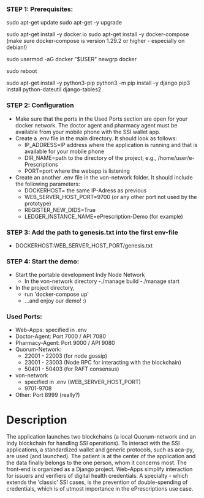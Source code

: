 ### STEP 1: Prerequisites: ###
sudo apt-get update
sudo apt-get -y upgrade

sudo apt-get install -y docker.io
sudo apt-get install -y docker-compose (make sure docker-compose is version 1.29.2 or higher - especially on debian!)

sudo usermod -aG docker "$USER"
newgrp docker

sudo reboot

sudo apt-get install -y python3-pip
python3 -m pip install -y django
pip3 install python-dateutil django-tables2

### STEP 2: Configuration

- Make sure that the ports in the Used Ports section are open for your docker network.
  The doctor agent and pharmacy agent must be available from your mobile phone with the SSI wallet app.   
- Create a .env file in the main directory. It should look as follows:
  + IP_ADDRESS=IP address where the application is running and that is available for your mobile phone
  + DIR_NAME=path to the directory of the project, e.g., /home/user/e-Prescriptions
  + PORT=port where the webapp is listening
- Create an another .env file in the von-network folder. It should include the following parameters:
  + DOCKERHOST= the same IP-Adress as previous
  + WEB_SERVER_HOST_PORT=9700 (or any other port not used by the prototype)
  + REGISTER_NEW_DIDS=True
  + LEDGER_INSTANCE_NAME=ePrescription-Demo (for example)

### STEP 3: Add the path to genesis.txt into the first env-file
- DOCKERHOST:WEB_SERVER_HOST_PORT/genesis.txt

### STEP 4: Start the demo: ###
- Start the portable development Indy Node Network
  - In the von-network directory
    -./manage build
    -./manage start
- In the project directory,
    - run 'docker-compose up'
    - ...and enjoy our demo! :)



### Used Ports:
- Web-Apps: specified in .env
- Doctor-Agent: Port 7000 / API 7080
- Pharmacy-Agent: Port 9000 / API 9080
- Quorum-Network:
  + 22001 - 22003 (for node gossip)
  + 23001 - 23003 (Node RPC for interacting with the blockchain)
  + 50401 - 50403 (for RAFT consensus)
- von-network
  + specified in .env (WEB_SERVER_HOST_PORT)
  + 9701-9708
- Other: Port 8999 (really?)

# Description
The application launches two blockchains (a local Quorum-network and an Indy blockchain for handling SSI operations).
To interact with the SSI applications, a standardized wallet and generic protocols, such as aca-py, are used (and launched).
The patient is at the center of the application and the data finally belongs to the one person, whom it concerns most.
The front-end is organized as a Django project. Web-Apps simplify interaction for issuers and verifiers of digital health credentials.
A specialty - which extends the 'classic' SSI cases, is the prevention of double-spending of credentials, which is of utmost importance in the ePrescriptions use case. 
